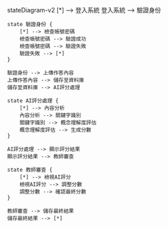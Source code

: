 stateDiagram-v2
    [*] --> 登入系統
    登入系統 --> 驗證身份
    
    state 驗證身份 {
        [*] --> 檢查帳號密碼
        檢查帳號密碼 --> 驗證成功
        檢查帳號密碼 --> 驗證失敗
        驗證失敗 --> [*]
    }
    
    驗證身份 --> 上傳作答內容
    上傳作答內容 --> 儲存至資料庫
    儲存至資料庫 --> AI評分處理
    
    state AI評分處理 {
        [*] --> 內容分析
        內容分析 --> 關鍵字識別
        關鍵字識別 --> 概念理解度評估
        概念理解度評估 --> 生成分數
    }
    
    AI評分處理 --> 顯示評分結果
    顯示評分結果 --> 教師審查
    
    state 教師審查 {
        [*] --> 檢視AI評分
        檢視AI評分 --> 調整分數
        調整分數 --> 確認最終分數
    }
    
    教師審查 --> 儲存最終結果
    儲存最終結果 --> [*]
